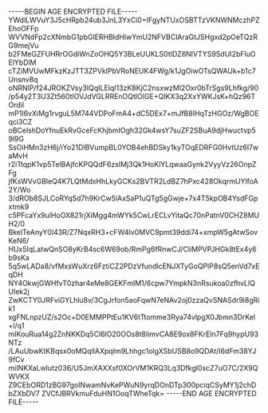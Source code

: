 -----BEGIN AGE ENCRYPTED FILE-----
YWdlLWVuY3J5cHRpb24ub3JnL3YxCi0+IFgyNTUxOSBTTzVKNWNMczhPZEhoOFFp
WVVNdFp2cXNmbG1pbGlERHBldHIwYmU2NFVBClAraGtJSHgxd2pOeTQzRG9mejVu
b2FMeGZFUHRrOGdiWnZoOHQ5Y3BLeUUKLS0tIDZ6NlVTYS9SdUI2bFluOElYbDlM
cTZiMVUwMFkzKzJTT3ZPVklPbVRoNEUK4FWg/k1JgOiwOTsQWAUk+b1c7Unsnv8q
oNRNlP/f24JROKZVsy3IQqILElqI13zK8KjC2nsxwzMl2Oxr0bTrSgs9Lhfkg/90
/p54y2T3U3Zt560tlOVJdVGLRREnOQtlOIGE+QIKX3q2XxYWKJsK+hQz96TOrdil
mP1I6vXiMg1rvguL5M744VDPoFmA4+dC5DEx7+mJfB8IHqTzHGOz/WgBOEqci3CZ
oBCelshDoYfnuEkRvGceFcKhjbmIOgh32Gk4wsY7suZF2SBuA9djHwuctvp59l9G
SsOiHMn3zH6j/iYo21DlBVumpBL0YOB4ehBDSky1kyTOqEDRFG0HvtUz6l7waMvH
r2iTtqpK1vp5TelBAjfcKPQQdF6zsIMj3Qk1HoKlYLqwaaGynk2VyyVz26OnpZFg
jfKsWVvGBleQ4K7LQtMdxHhLkyGCKs2BVTR2LdBZ7hPxc428OkqrmUYlfoA2Y/Wo
3/dROb8SJLCoRYqSd7h9KrCw5lAxSaP1uQTg5gGwje+7x4T5kpOB4YsdFGpxtmk9
c5PFcaYx9ulHoOX821rjXiMgg4mWYk5CwLrECLvYitaQc70nPatnV0CHZ8MUH2/0
BkelTeAnyY0l43R/Z7NqxRH3+cFW4lv0MVC9pmt39ddi74+xmpW5gAtwSovKeN6/
HUx5IqLatwQnSO8yKrB4sc6W69ob/RmPg6fRnwCJ/CliMPVPJHGk8tEx4y6b9sKa
5q5wLADa8/vfMxsWuXrz6FztiCZ2PDzVfundlcENJXTyGoQPlP8sQ5enVd7xEqDH
NY4OkwjGWHfvT0zhar4eMe8GEKFmIM1/6cpw7YmpkN3nRsukoa0zfhvLlQUIek2j
ZwKCTY0JRFviGYLhlu8v/3CgJrfon5aoFqwN7eNAv2oj0zzaQvSNASdr9i8gRik1
xgFNLnpzUZ/s2Oc+D0EMMPPtEu1KV6tTtomme3Rya74vlpgX0Jbmn3DrKel+l/q1
mIKouRua14g2ZnNKKDq5Cl6lO20OOs8t8IimvCA8E9ox8FKrEIn7Fq9hypU93NTz
/LAuUbwKtKBqsx0oMQqlIAXpqIm9Lhhgc1olgXSbUSB8o9QDAt/I6dFm38YJ9fCv
miINKXaLwIutz036/U5JmXAXXsf0XOrVM1KRQ3Lq3DfkgI0scZ7uO7C/2X9QWVKX
Z9CEbORD1zBG97goINwamNvKePWuN9yrqDOnDTp300pciqCSyMY1j2chDbZXbDV7
ZVCfJBRVkmuFduHN1OoqTWheTqk=
-----END AGE ENCRYPTED FILE-----
